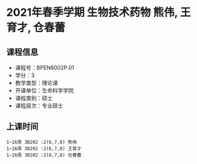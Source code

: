 # 2021年春季学期 生物技术药物 熊伟, 王育才, 仓春蕾






## 课程信息

- 课程号：BPEN6002P.01
- 学分：3
- 教学类型：理论课
- 开课单位：生命科学学院
- 课程类别：硕士
- 课程层次：专业硕士

## 上课时间

```
1~16周 3B202 :2(6,7,8) 熊伟
1~16周 3B202 :2(6,7,8) 王育才
1~16周 3B202 :2(6,7,8) 仓春蕾
```

